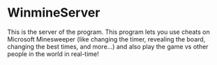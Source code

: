 # WinmineServer
This is the server of the program. This program lets you use cheats on Microsoft Minesweeper (like changing the timer, revealing the board, changing the best times, and more...) and also play the game vs other people in the world in real-time!
